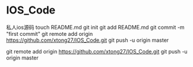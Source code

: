 IOS_Code
========

私人ios源码
touch README.md
git init
git add README.md
git commit -m "first commit"
git remote add origin https://github.com/xtong27/IOS_Code.git
git push -u origin master

git remote add origin https://github.com/xtong27/IOS_Code.git
git push -u origin master
